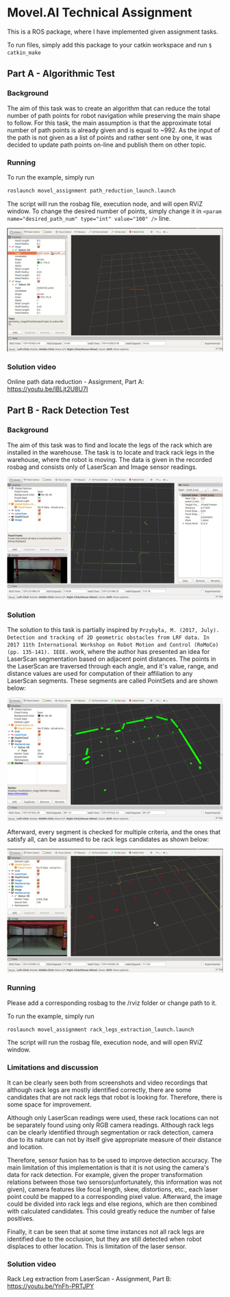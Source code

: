 # Movel.AI Technical Assignment

This is a ROS package, where I have implemented given assignment tasks.

To run files, simply add this package to your catkin workspace and run ```$ catkin_make```

## Part A - Algorithmic Test

### Background
The aim of this task was to create an algorithm that can reduce the total number of path points for robot navigation while preserving the main shape to follow. For this task, the main assumption is that the approximate total number of path points is already given and is equal to ~992. As the input of the path is not given as a list of points and rather sent one by one, it was decided to update path points on-line and publish them on other topic.

### Running
To run the example, simply run
```bash
roslaunch movel_assignment path_reduction_launch.launch
```

The script will run the rosbag file, execution node, and will open RViZ window. To change the desired number of points, simply change it in ```<param name="desired_path_num" type="int" value="100" />``` line.

![](/assets/path.png)

### Solution video
Online path data reduction - Assignment, Part A:
https://youtu.be/lBLjt2U8U7I

## Part B - Rack Detection Test

### Background
The aim of this task was to find and locate the legs of the rack which are installed in the warehouse. The task is to locate and track rack legs in the warehouse, where the robot is moving. The data is given in the recorded rosbag and consists only of LaserScan and Image sensor readings. 

![](/assets/input.png)

### Solution
The solution to this task is partially inspired by `Przybyła, M. (2017, July). Detection and tracking of 2D geometric obstacles from LRF data. In 2017 11th International Workshop on Robot Motion and Control (RoMoCo) (pp. 135-141). IEEE.` work, where the author has presented an idea for LaserScan segmentation based on adjacent point distances. The points in the LaserScan are traversed through each angle, and it's value, range, and distance values are used for computation of their affiliation to any LaserScan segments. These segments are called PointSets and are shown below:

![](/assets/segments.png)

Afterward, every segment is checked for multiple criteria, and the ones that satisfy all, can be assumed to be rack legs candidates as shown below:

![](/assets/rack_points_new.png)

### Running
Please add a corresponding rosbag to the /rviz folder or change path to it.

To run the example, simply run
```bash
roslaunch movel_assignment rack_legs_extraction_launch.launch
```

The script will run the rosbag file, execution node, and will open RViZ window.

### Limitations and discussion
It can be clearly seen both from screenshots and video recordings that although rack legs are mostly identified correctly, there are some candidates that are not rack legs that robot is looking for. Therefore, there is some space for improvement.

Although only LaserScan readings were used, these rack locations can not be separately found using only RGB camera readings. Although rack legs can be clearly identified through segmentation or rack detection, camera due to its nature can not by itself give appropriate measure of their distance and location. 

Therefore, sensor fusion has to be used to improve detection accuracy. The main limitation of this implementation is that it is not using the camera's data for rack detection. For example, given the proper transformation relations between those two sensors(unfortunately, this information was not given), camera features like focal length, skew, distortions, etc., each laser point could be mapped to a corresponding pixel value. Afterward, the image could be divided into rack legs and else regions, which are then combined with calculated candidates. This could greatly reduce the number of false positives.

Finally, it can be seen that at some time instances not all rack legs are identified due to the occlusion, but they are still detected when robot displaces to other location. This is limitation of the laser sensor.
<!-- 
[![IMAGE ALT TEXT HERE](https://img.youtube.com/vi/YOUTUBE_VIDEO_ID_HERE/0.jpg)](https://www.youtube.com/watch?v=YOUTUBE_VIDEO_ID_HERE)
 -->

### Solution video 
Rack Leg extraction from LaserScan - Assignment, Part B: 
https://youtu.be/YnFh-PRTJPY
